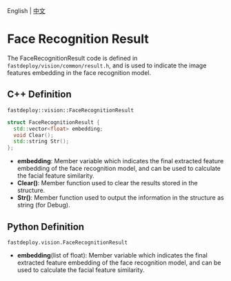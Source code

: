 English | [中文](face_recognition_result_CN.md)

# Face Recognition Result

The FaceRecognitionResult code is defined in `fastdeploy/vision/common/result.h`, and is used to indicate the image features embedding in the face recognition model.
## C++ Definition

`fastdeploy::vision::FaceRecognitionResult`

```c++
struct FaceRecognitionResult {
  std::vector<float> embedding;
  void Clear();
  std::string Str();
};
```

- **embedding**: Member variable which indicates the final extracted feature embedding of the face recognition model, and can be used to calculate the facial feature similarity.
- **Clear()**: Member function used to clear the results stored in the structure.
- **Str()**: Member function used to output the information in the structure as string (for Debug).

## Python Definition

`fastdeploy.vision.FaceRecognitionResult`

- **embedding**(list of float): Member variable which indicates the final extracted feature embedding of the face recognition model, and can be used to calculate the facial feature similarity.
